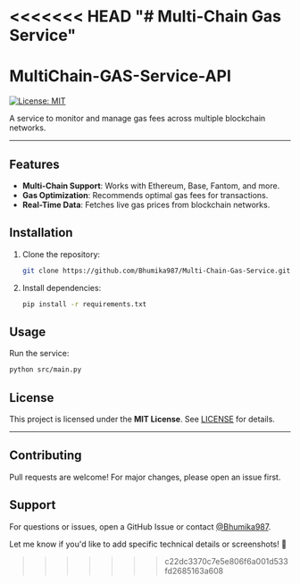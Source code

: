 <<<<<<< HEAD
"# Multi-Chain Gas Service" 
=======
# MultiChain-GAS-Service-API
[![License: MIT](https://img.shields.io/badge/License-MIT-yellow.svg)](https://opensource.org/licenses/MIT)

A service to monitor and manage gas fees across multiple blockchain networks.

---

## Features
- **Multi-Chain Support**: Works with Ethereum, Base, Fantom, and more.
- **Gas Optimization**: Recommends optimal gas fees for transactions.
- **Real-Time Data**: Fetches live gas prices from blockchain networks.

## Installation
1. Clone the repository:
   ```bash
   git clone https://github.com/Bhumika987/Multi-Chain-Gas-Service.git
   ```
2. Install dependencies:
   ```bash
   pip install -r requirements.txt
   ```

## Usage
Run the service:
```bash
python src/main.py
```

## License
This project is licensed under the **MIT License**. See [LICENSE](LICENSE) for details.

---

## Contributing
Pull requests are welcome! For major changes, please open an issue first.

## Support
For questions or issues, open a GitHub Issue or contact [@Bhumika987](https://github.com/Bhumika987).


Let me know if you'd like to add specific technical details or screenshots! 🚀
>>>>>>> c22dc3370c7e5e806f6a001d533fd2685163a608
